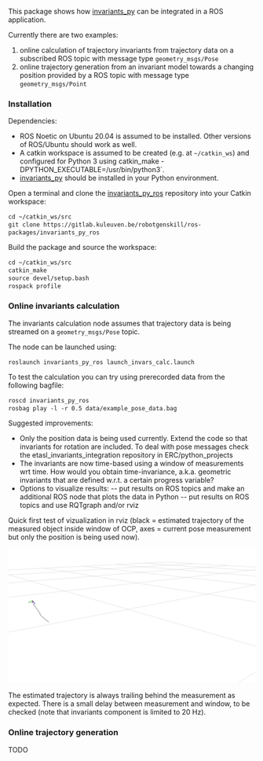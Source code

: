 This package shows how [invariants_py](https://github.com/trajectory-invariants/invariants_py) can be integrated in a ROS application. 

Currently there are two examples:

1. online calculation of trajectory invariants from trajectory data on a subscribed ROS topic with message type `geometry_msgs/Pose`
1. online trajectory generation from an invariant model towards a changing position provided by a ROS topic with message type `geometry_msgs/Point`

### Installation

Dependencies:

- ROS Noetic on Ubuntu 20.04 is assumed to be installed. Other versions of ROS/Ubuntu should work as well. 
- A catkin workspace is assumed to be created (e.g. at `~/catkin_ws`) and configured for Python 3 using catkin_make -DPYTHON_EXECUTABLE=/usr/bin/python3`.
- [invariants_py](https://github.com/trajectory-invariants/invariants_py) should be installed in your Python environment.

Open a terminal and clone the [invariants_py_ros](https://gitlab.kuleuven.be/robotgenskill/ros-packages/invariants_py_ros) repository into your Catkin workspace:
```shell
cd ~/catkin_ws/src
git clone https://gitlab.kuleuven.be/robotgenskill/ros-packages/invariants_py_ros
```

Build the package and source the workspace:
```shell
cd ~/catkin_ws/src
catkin_make
source devel/setup.bash
rospack profile
```

### Online invariants calculation

The invariants calculation node assumes that trajectory data is being streamed on a `geometry_msgs/Pose` topic.

The node can be launched using:

```shell
roslaunch invariants_py_ros launch_invars_calc.launch
```

To test the calculation you can try using prerecorded data from the following bagfile:

```shell
roscd invariants_py_ros
rosbag play -l -r 0.5 data/example_pose_data.bag
```

Suggested improvements:

- Only the position data is being used currently. Extend the code so that invariants for rotation are included. To deal with pose messages check the etasl_invariants_integration repository in ERC/python_projects
- The invariants are now time-based using a window of measurements wrt time. How would you obtain time-invariance, a.k.a. geometric invariants that are defined w.r.t. a certain progress variable? 
- Options to visualize results:
-- put results on ROS topics and make an additional ROS node that plots the data in Python
-- put results on ROS topics and use RQTgraph and/or rviz

Quick first test of vizualization in rviz (black = estimated trajectory of the measured object inside window of OCP, axes = current pose measurement but only the position is being used now).

![screenshot rviz](data/screenshot_rviz_trajectory.png)

The estimated trajectory is always trailing behind the measurement as expected. There is a small delay between measurement and window, to be checked (note that invariants component is limited to 20 Hz).

### Online trajectory generation

TODO
